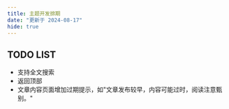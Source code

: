 ```yaml
---
title: 主题开发排期
date: "更新于 2024-08-17"
hide: true
---
```


## TODO LIST
- 支持全文搜索
- 返回顶部
- 文章内容页面增加过期提示，如"文章发布较早，内容可能过时，阅读注意甄别。"
